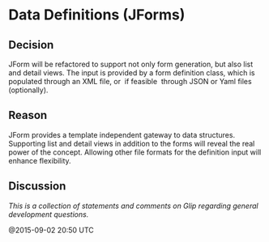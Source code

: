 # Data Definitions (JForms)

## Decision

JForm will be refactored to support not only form generation, but also list and detail views. The 
input is provided by a form definition class, which is populated through an XML file, or ­ if 
feasible ­ through JSON or Yaml files (optionally). 

## Reason

JForm provides a template independent gateway to data structures. Supporting list and detail 
views in addition to the forms will reveal the real power of the concept. Allowing other file 
formats for the definition input will enhance flexibility. 

## Discussion

*This is a collection of statements and comments on Glip regarding general development questions.*

@2015-09-02 20:50 UTC
